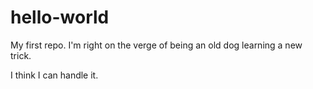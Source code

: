 # hello-world
My first repo. 
I'm right on the verge of being an old dog learning a new trick.

I think I can handle it.
